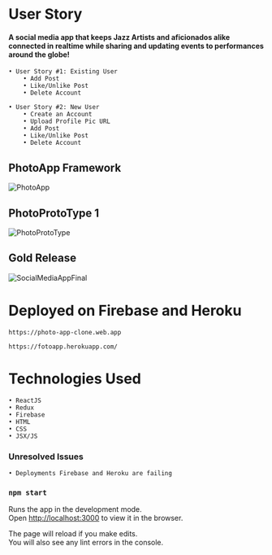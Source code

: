# User Story

#### A social media app that keeps Jazz Artists and aficionados alike connected in realtime while sharing and updating events to performances around the globe!

    • User Story #1: Existing User
        • Add Post
        • Like/Unlike Post
        • Delete Account

    • User Story #2: New User
        • Create an Account
        • Upload Profile Pic URL
        • Add Post
        • Like/Unlike Post
        • Delete Account

## PhotoApp Framework

![PhotoApp](https://media.giphy.com/media/50rKHxHUYfeE1crz71/giphy.gif)

## PhotoProtoType 1

![PhotoProtoType](https://media.giphy.com/media/DGStIWTSad57hty2XE/giphy.gif)

## Gold Release

![SocialMediaAppFinal](https://media.giphy.com/media/xFaYzxQHPBTY9e3eut/giphy.gif)

# Deployed on Firebase and Heroku

    https://photo-app-clone.web.app

    https://fotoapp.herokuapp.com/

# Technologies Used
    • ReactJS
    • Redux
    • Firebase
    • HTML
    • CSS
    • JSX/JS

### Unresolved Issues
    • Deployments Firebase and Heroku are failing

### `npm start`

Runs the app in the development mode.\
Open [http://localhost:3000](http://localhost:3000) to view it in the browser.

The page will reload if you make edits.\
You will also see any lint errors in the console.



